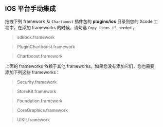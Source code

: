 ## iOS 平台手动集成
拖拽下列 framework 从 `Chartboost` 插件包的 __plugins/ios__ 目录到您的 Xcode 工程中，在添加 frameworks 的时候，请勾选 `Copy items if needed` 。

> sdkbox.framework

> PluginChartboost.framework

> Chartboost.framework

上面的 frameworks 依赖于其他 frameworks。如果您没有添加它们，您也需要添加下列这些 frameworks：

> Security.framework

> StoreKit.framework

> Foundation.framework

> CoreGraphics.framework

> UIKit.framework
